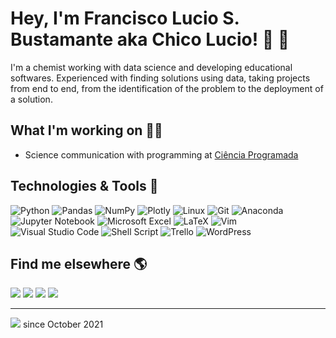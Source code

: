 # Hey, I'm Francisco Lucio S. Bustamante aka Chico Lucio! :wave: :vulcan_salute:

I'm a chemist working with data science and developing educational softwares. Experienced with finding solutions using data, taking projects from end to end, from the identification of the problem to the deployment of a solution.


## What I'm working on :construction_worker_man:

- Science communication with programming at [Ciência Programada](https://cienciaprogramada.com.br)

## Technologies & Tools :wrench:

![Python](https://img.shields.io/badge/python-3670A0?style=plastic&logo=python&logoColor=ffdd54)
![Pandas](https://img.shields.io/badge/pandas-%23150458.svg?style=plastic&logo=pandas&logoColor=white)
![NumPy](https://img.shields.io/badge/numpy-%23013243.svg?style=plastic&logo=numpy&logoColor=white)
![Plotly](https://img.shields.io/badge/Plotly-%233F4F75.svg?style=plastic&logo=plotly&logoColor=white)
![Linux](https://img.shields.io/badge/Linux-FCC624?style=plastic&logo=linux&logoColor=black)
![Git](https://img.shields.io/badge/git-%23F05033.svg?style=plastic&logo=git&logoColor=white)
![Anaconda](https://img.shields.io/badge/Anaconda-%2344A833.svg?style=plastic&logo=anaconda&logoColor=white)
![Jupyter Notebook](https://img.shields.io/badge/jupyter-%23FA0F00.svg?style=plastic&logo=jupyter&logoColor=white)
![Microsoft Excel](https://img.shields.io/badge/Excel-217346?style=plastic&logo=microsoft-excel&logoColor=white)
![LaTeX](https://img.shields.io/badge/latex-%23008080.svg?style=plastic&logo=latex&logoColor=white)
![Vim](https://img.shields.io/badge/VIM-%2311AB00.svg?style=plastic&logo=vim&logoColor=white)
![Visual Studio Code](https://img.shields.io/badge/VS%20Code-0078d7.svg?style=plastic&logo=visual-studio-code&logoColor=white)
![Shell Script](https://img.shields.io/badge/Bash-%23121011.svg?style=plastic&logo=gnu-bash&logoColor=white)
![Trello](https://img.shields.io/badge/Trello-%23026AA7.svg?style=plastic&logo=Trello&logoColor=white)
![WordPress](https://img.shields.io/badge/WordPress-%23117AC9.svg?style=plastic&logo=WordPress&logoColor=white)


## Find me elsewhere :earth_americas:

<div style="display: inline_block"> 
  <a href="https://www.linkedin.com/in/flsbustamante" target="_blank"><img src="https://img.shields.io/badge/-LinkedIn-%230077B5?style=for-the-badge&logo=linkedin&logoColor=white" target="_blank"></a> 
  <a href="https://franciscobustamante.com.br" target="_blank"><img src="https://img.shields.io/badge/portfolio-000000?style=for-the-badge&logo=About.me&logoColor=white" target="_blank"></a> 
  <a href = "mailto:flsbustamate[at]gmail.com"><img src="https://img.shields.io/badge/Gmail-D14836?style=for-the-badge&logo=gmail&logoColor=white" target="_blank"></a>
  <a href = "https://t.me/chicolucio"><img src="https://img.shields.io/badge/Telegram-2CA5E0?style=for-the-badge&logo=telegram&logoColor=white" target="_blank"></a>
</div>

---

![](https://komarev.com/ghpvc/?username=chicolucio&style=plastic) since October 2021
